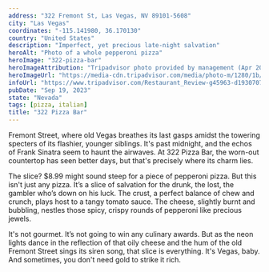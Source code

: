 ```yaml
---
address: "322 Fremont St, Las Vegas, NV 89101-5608"
city: "Las Vegas"
coordinates: "-115.141980, 36.170130"
country: "United States"
description: "Imperfect, yet precious late-night salvation"
heroAlt: "Photo of a whole pepperoni pizza"
heroImage: "322-pizza-bar"
heroImageAttribution: "Tripadvisor photo provided by management (Apr 2020)"
heroImageUrl: "https://media-cdn.tripadvisor.com/media/photo-m/1280/1b/45/90/87/our-famous-cup-and-char.jpg"
infoUrl: "https://www.tripadvisor.com/Restaurant_Review-g45963-d19307074-Reviews-322_Pizza_Bar-Las_Vegas_Nevada.html"
pubDate: "Sep 19, 2023"
state: "Nevada"
tags: [pizza, italian]
title: "322 Pizza Bar"
---
```


Fremont Street, where old Vegas breathes its last gasps amidst the towering specters of its flashier, younger siblings. It's past midnight, and the echos of Frank Sinatra seem to haunt the airwaves. At 322 Pizza Bar, the worn-out countertop has seen better days, but that's precisely where its charm lies.

The slice? \$8.99 might sound steep for a piece of pepperoni pizza. But this isn't just any pizza. It’s a slice of salvation for the drunk, the lost, the gambler who’s down on his luck. The crust, a perfect balance of chew and crunch, plays host to a tangy tomato sauce. The cheese, slightly burnt and bubbling, nestles those spicy, crispy rounds of pepperoni like precious jewels.

It's not gourmet. It’s not going to win any culinary awards. But as the neon lights dance in the reflection of that oily cheese and the hum of the old Fremont Street sings its siren song, that slice is everything. It's Vegas, baby. And sometimes, you don't need gold to strike it rich.

